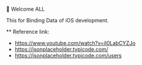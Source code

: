 👋 Welcome ALL 

This for Binding Data of iOS development. 

** Reference link:

- https://www.youtube.com/watch?v=iI0LabCYZJo
- https://jsonplaceholder.typicode.com/
- https://jsonplaceholder.typicode.com/users
